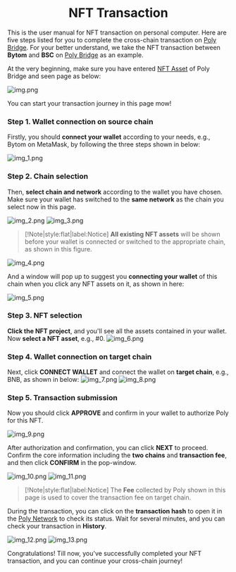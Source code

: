 <h1 align="center">NFT Transaction</h1>

This is the user manual for NFT transaction on personal computer.
Here are five steps listed for you to complete the cross-chain transaction on [Poly Bridge](https://bridge.poly.network/).
For your better understand, we take the NFT transaction between **Bytom** and **BSC** on [Poly Bridge](https://bridge.poly.network/) as an example.


At the very beginning, make sure you have entered [NFT Asset](https://bridge.poly.network/testnet/nft) of Poly Bridge and seen page as below:
 
<img alt="img.png" src="img.png"/> 

You can start your transaction journey in this page mow!

### Step 1. Wallet connection on source chain
Firstly, you should **connect your wallet** according to your needs, e.g., Bytom on MetaMask, by following the three steps shown in below:
   
<img alt="img_1.png" src="img_1.png"/>


### Step 2. Chain selection
Then, **select chain and network** according to the wallet you have chosen. 
Make sure your wallet has switched to the **same network** as the chain you select now in this page.
   
<img alt="img_2.png" src="img_2.png"/>
<img alt="img_3.png" src="img_3.png"/>

> [!Note|style:flat|label:Notice]
**All existing NFT assets** will be shown before your wallet is connected or switched to the appropriate chain, as shown in this figure.
   
<img alt="img_4.png" src="img_4.png"/>

And a window will pop up to suggest you **connecting your wallet** of this chain when you click any NFT assets on it, 
as shown in here: 
  
<img alt="img_5.png" src="img_5.png"/>

### Step 3. NFT selection
**Click the NFT project**, and you'll see all the assets contained in your wallet. 
Now **select a NFT asset**, e.g., #0.
   <img alt="img_6.png" src="img_6.png"/>

### Step 4. Wallet connection on target chain
Next, click **CONNECT WALLET** and connect the wallet on **target chain**, e.g., BNB, as shown in below:
   <img alt="img_7.png" src="img_7.png"/>
   <img alt="img_8.png" src="img_8.png"/>

### Step 5. Transaction submission
Now you should click **APPROVE** and confirm in your wallet to authorize Poly for this NFT.

<img alt="img_9.png" src="img_9.png"/>

After authorization and confirmation, you can click **NEXT** to proceed. 
Confirm the core information including the **two chains** and **transaction fee**, and then click **CONFIRM** in the pop-window. 

<img alt="img_10.png" src="img_10.png"/>

<img alt="img_11.png" src="img_11.png"/>

> [!Note|style:flat|label:Notice]
> The **Fee** collected by Poly shown in this page is used to cover the transaction fee on target chain.



During the transaction, you can click on the **transaction hash** to open it in the [Poly Network](https://explorer.poly.network) to check its status. 
Wait for several minutes, and you can check your transaction in **History**.

<img alt="img_12.png" src="img_12.png"/>

<img alt="img_13.png" src="img_13.png"/>

Congratulations! Till now, you've successfully completed your NFT transaction, and you can continue your cross-chain journey!
 



